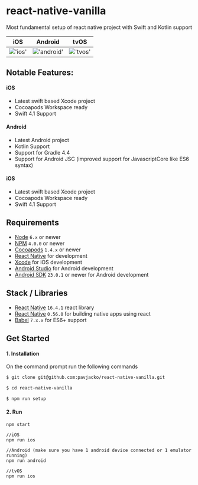 # react-native-vanilla
Most fundamental setup of react native project with Swift and Kotlin support

| iOS        | Android | tvOS |
| ------------- |:-------------:| :-------------:|
| !['ios'](https://github.com/pavjacko/react-native-vanilla/blob/master/docs/rnv_ios.gif?raw=true)      | !['android'](https://github.com/pavjacko/react-native-vanilla/blob/master/docs/rnv_android.gif?raw=true)  | !['tvos'](https://github.com/pavjacko/react-native-vanilla/blob/master/docs/rnv_tvos.gif?raw=true)  |




## Notable Features:

#### iOS
- Latest swift based Xcode project
- Cocoapods Workspace ready
- Swift 4.1 Support

#### Android
- Latest Android project
- Kotlin Support
- Support for Gradle 4.4
- Support for Android JSC (improved support for JavascriptCore like ES6 syntax)

#### iOS
- Latest swift based Xcode project
- Cocoapods Workspace ready
- Swift 4.1 Support


## Requirements
- [Node](https://nodejs.org) `6.x` or newer
- [NPM](https://npmjs.com/) `4.0.0` or newer
- [Cocoapods](https://cocoapods.org) `1.4.x` or newer
- [React Native](http://facebook.github.io/react-native/docs/getting-started.html) for development
- [Xcode](https://developer.apple.com/xcode/) for iOS development
- [Android Studio](https://developer.android.com/studio/index.html) for Android development
- [Android SDK](https://developer.android.com/sdk/) `23.0.1` or newer for Android development

## Stack / Libraries
- [React Native](https://facebook.github.io/react/) `16.4.1` react library
- [React Native](https://facebook.github.io/react-native/) `0.56.0` for building native apps using react
- [Babel](http://babeljs.io/) `7.x.x` for ES6+ support


## Get Started


#### 1. Installation

On the command prompt run the following commands

```sh
$ git clone git@github.com:pavjacko/react-native-vanilla.git

$ cd react-native-vanilla

$ npm run setup
```
#### 2. Run
```
npm start

//iOS
npm run ios

//Android (make sure you have 1 android device connected or 1 emulator running)
npm run android

//tvOS
npm run ios
```
